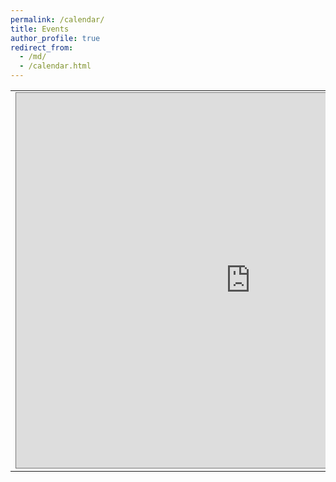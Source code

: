```yaml
---
permalink: /calendar/
title: Events
author_profile: true
redirect_from: 
  - /md/
  - /calendar.html
---
```


<html xmlns="http://www.w3.org/1999/xhtml" xml:lang="en">
<head>
<meta name="generator" content="jemdoc, see http://jemdoc.jaboc.net/" />
<meta http-equiv="Content-Type" content="text/html;charset=utf-8" />
<script>
window.ga=window.ga||function(){(ga.q=ga.q||[]).push(arguments)};ga.l=+new Date;
ga('create', 'UA-172742011-1', 'auto');
ga('send', 'pageview');
</script>
<script async src='https://www.google-analytics.com/analytics.js'></script>
<link rel="stylesheet" href="jemdoc.css" type="text/css" />
</head>
<body>
<table summary="Table for page layout." id="tlayout">
<tr valign="top">
<td id="layout-content">
<iframe src="https://calendar.google.com/calendar/embed?height=600&wkst=1&bgcolor=%23ffffff&ctz=America%2FEdmonton&src=Z2x1b0B1YWxiZXJ0YS5jYQ&color=%23039BE5&showTitle=0&showNav=1&showPrint=1&showCalendars=1&mode=WEEK" style="border:solid 1px #777" width="750" height="600" frameborder="0" scrolling="no"></iframe>
<div id="footer">
</div>
</td>
</tr>
</table>
</body>
</html>

